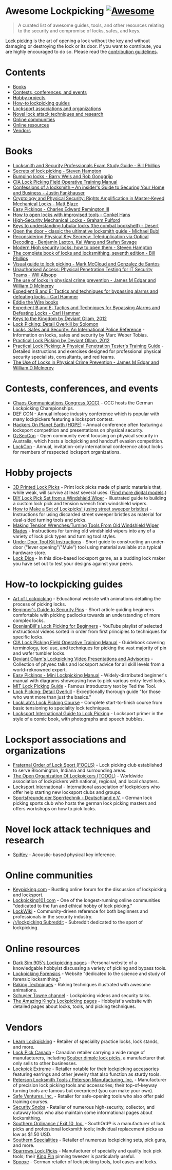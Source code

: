 # Awesome Lockpicking [![Awesome](https://cdn.rawgit.com/sindresorhus/awesome/d7305f38d29fed78fa85652e3a63e154dd8e8829/media/badge.svg)](https://github.com/sindresorhus/awesome)

> A curated list of awesome guides, tools, and other resources relating to the security and compromise of locks, safes, and keys.

[Lock picking](https://en.wikipedia.org/wiki/Lock_picking) is the art of opening a lock without the key and without damaging or destroying the lock or its door. If you want to contribute, you are highly encouraged to do so. Please read the [contribution guidelines](CONTRIBUTING.md).

# Contents

* [Books](#books)
* [Contests, conferences, and events](#contests-conferences-and-events)
* [Hobby projects](#hobby-projects)
* [How-to lockpicking guides](#how-to-lockpicking-guides)
* [Locksport associations and organizations](#locksport-associations-and-organizations)
* [Novel lock attack techniques and research](#novel-lock-attack-techniques-and-research)
* [Online communities](#online-communities)
* [Online resources](#online-resources)
* [Vendors](#vendors)

# Books

* [Locksmith and Security Professionals Exam Study Guide - Bill Phillips](https://www.amazon.com/Locksmith-Security-Professionals-Study-Guide/dp/0071549811/ref=sr_1_1?dchild=1&keywords=Locksmith+and+Security+Professionals+Exam+Study+Guide+-+Bill+Phillips&qid=1614258901&sr=8-1)
* [Secrets of lock picking - Steven Hampton](https://www.amazon.com/Secrets-Lock-Picking-Steven-Hampton/dp/0873644239/ref=sr_1_2?dchild=1&keywords=Secrets+of+lock+picking+-+Steven+Hampton&qid=1614258914&sr=8-2)
* [Bumping locks - Barry Wels and Rob Gonggrijp](https://toool.nl/images/7/75/Bumping.pdf)
* [CIA Lock Picking Field Operative Training Manual](https://www.amazon.com/Lockpicking-Manual-Central-Intelligence-Agency-ebook/dp/B071R6324R/ref=sr_1_1?dchild=1&keywords=CIA+Lock+Picking+Field+Operative+Training+Manual&qid=1614259166&sr=8-1)
* [Confessions of a locksmith – An insider's Guide to Securing Your Home and Business - Justin Fankhauser](https://www.goodreads.com/book/show/23876505-confessions-of-a-locksmith)
* [Cryptology and Physical Security: Rights Amplification in Master-Keyed Mechanical Locks - Matt Blaze](https://archive.org/details/Cryptology_and_Physical_Security_Rights_Amplification_in_Master-Keyed_Mechanical)
* [Easy Pickings - Charles Edward Remington III](https://www.amazon.com/Pickings-Teaching-manual-Technique-Lockpicking/dp/B001TJWH9I/ref=sr_1_1?dchild=1&keywords=Easy+Pickings+-+Charles+Edward+Remington+III&qid=1614259222&sr=8-1)
* [How to open locks with improvised tools - Conkel Hans](https://www.amazon.com/Open-Locks-Improvised-Tools-Non-Destructive/dp/0966608712/ref=sr_1_1?dchild=1&keywords=How+to+open+locks+with+improvised+tools+-+Conkel+Hans&qid=1614259275&sr=8-1)
* [High-Security Mechanical Locks - Graham Pulford](https://www.amazon.com/High-Security-Mechanical-Locks-Encyclopedic-Reference/dp/0750684372/ref=sr_1_2?dchild=1&keywords=High-Security+Mechanical+Locks+-+Graham+Pulford&qid=1614259299&sr=8-2)
* [Keys to understanding tubular locks (the combat bookshelf) - Desert](https://www.amazon.com/Understanding-Tubular-Locks-Combat-bookshelf/dp/0879471042/ref=sr_1_1?dchild=1&keywords=Keys+to+understanding+tubular+locks+%28the+combat+bookshelf%29+-+Desert&qid=1614259355&sr=8-1)
* [Open the door – classic the ultimative locksmith guide - Michael Bubl](https://www.ebookee.net/PDF-Open-The-Door-The-Ultimative-Locksmith-Guide_3425363.html)
* [Reconsidering Physical Key Secrecy: Teleduplication via Optical Decoding - Benjamin Laxton, Kai Wang and Stefan Savage](http://vision.ucsd.edu/~blaxton/pagePapers/laxton_wang_savage_ccs2008.pdf) 
* [Modern High security locks: how to open them - Steven Hampton](https://www.amazon.com/Modern-High-security-Locks-Open-Them/dp/1581602952/ref=sr_1_1?dchild=1&keywords=Modern+High+security+locks%3A+how+to+open+them+-+Steven+Hampton&qid=1614259434&sr=8-1)
* [The complete book of locks and locksmithing, seventh edition - Bill Phillips](https://www.amazon.com/Complete-Book-Locks-Locksmithing-Seventh/dp/1259834689/ref=sr_1_1?dchild=1&keywords=The+complete+book+of+locks+and+locksmithing%2C+seventh+edition+-+Bill+Phillips&qid=1614259450&sr=8-1)
* [Visual guide to lock picking - Mark McCloud and Gonzalez de Santos](https://www.amazon.com/Visual-Guide-Lock-Picking-McCloud/dp/0970978863/ref=sr_1_1?dchild=1&keywords=Visual+guide+to+lock+picking+-+Mark+McCloud+and+Gonzalez+de+Santos&qid=1614259468&sr=8-1)
* [Unauthorised Access: Physical Penetration Testing for IT Security Teams - Will Allsopp](https://www.amazon.com/Unauthorised-Access-Physical-Penetration-Security/dp/0470747617/ref=sr_1_fkmr0_1?dchild=1&keywords=Unauthorised+Access%3A+Physical+Penetration+Testing+for+IT+Security+Teams+-+Will+Allsopp%5D&qid=1614259482&sr=8-1-fkmr0)
* [The use of locks in physical crime prevention - James M Edgar and William D Mclnerey](https://www.scribd.com/book/282594402/The-Use-of-Locks-in-Physical-Crime-Prevention-National-Crime-Prevention-Institute)
* [Expedient B and E: Tactics and techniques for bypassing alarms and defeating locks - Carl Hammer](https://www.amazon.com/Expedient-Tactics-Techniques-Bypassing-Defeating/dp/0873646886/ref=sr_1_1?dchild=1&keywords=Expedient+B+and+E%3A+Tactics+and+techniques+for+bypassing+alarms+and+defeating+locks+-+Carl+Hammer&qid=1614259517&sr=8-1)
* [Eddie the Wire books](https://www.dropbox.com/sh/k3z4dm4vyyojp3o/AAAIXQuwMmNuCch_StLPUYm-a?dl=0)
* [Expedient B and E: Tactics and Techniques for Bypassing Alarms and Defeating Locks - Carl Hammer](https://www.amazon.com/Expedient-Tactics-Techniques-Bypassing-Defeating/dp/0873646886/)
* [Keys to the Kingdom by Deviant Ollam, 2012](https://www.elsevier.com/books/keys-to-the-kingdom/ollam/978-1-59749-983-5)
* [Lock Picking: Detail Overkill by Solomon](https://www.dropbox.com/s/y39ix9u9qpqffct/Lockpicking%20Detail%20Overkill.pdf?dl=0)
* [Locks, Safes and Security: An International Police Reference](https://www.goodreads.com/en/book/show/525753.Locks_Safes_and_Security) - Information on locks, safes and security by Marc Weber Tobias.
* [Practical Lock Picking by Deviant Ollam, 2012](https://www.elsevier.com/books/practical-lock-picking/ollam/978-1-59749-989-7)
* [Practical Lock Picking: A Physical Penetration Tester's Training Guide](https://web.archive.org/web/20200309084722/http://www.rageuniversity.org/PRISONESCAPE/PRISON%20LOCKS%20AND%20KEYS/Practical.Lock.Picking.pdf) - Detailed instructions and exercises designed for professional physical security specialists, consultants, and red teams.
* [The Use of Locks in Physical Crime Prevention - James M Edgar and William D Mclnerey](https://www.scribd.com/book/282594402/The-Use-of-Locks-in-Physical-Crime-Prevention-National-Crime-Prevention-Institute)

# Contests, conferences, and events

* [Chaos Communications Congress (CCC)](https://www.ccc.de/) - CCC hosts the German Lockpicking Championships.
* [DEF CON](https://defcon.org/) - Annual infosec industry conference which is popular with many lockpickers featuring a locksport contest.
* [Hackers On Planet Earth (HOPE)](https://hope.net/) - Annual conference often featuring a locksport competition and presentations on physical security.
* [OzSecCon](https://ozseccon.com/) - Open community event focusing on physical security in Australia, which hosts a lockpicking and handcuff evasion competition.
* [LockCon](https://toool.nl/LockCon) - Annual, invitation-only international conference about locks for members of respected locksport organizations.

# Hobby projects

* [3D Printed Lock Picks](http://blog.shop.23b.org/2014/11/3d-printed-lock-picks.html) - Print lock picks made of plastic materials that, while weak, will survive at least several uses. ([Find more digital models](https://www.yeggi.com/q/lockpick/).)
* [DIY Lock Pick Set from a Windshield Wiper](http://www.itstactical.com/skillcom/lock-picking/how-to-make-a-diy-lock-pick-set-from-a-windshield-wiper/) - Illustrated guide to building a custom lock pick and tension wrench from windshield wipers.
* [How to Make a Set of Lockpicks! (using street sweeper bristles)](https://www.instructables.com/id/How-to-Make-a-set-of-Lockpicks/) - Instructions for using discarded street sweeper bristles as material for dual-sided turning tools and picks.
* [Making Tension Wrenches/Turning Tools From Old Windshield Wiper Blades](https://www.instructables.com/id/Making-Tension-WrenchesTurning-Tools-From-Old-Wind/) - Instructions for turning old windshield wipers into any of a variety of lock pick types and turning tool styles.
* [Under Door Tool Kit Instructions](https://web.archive.org/web/20170719053154/http://enterthecore.net/files/CORE_Instructions-Under_Door.pdf) - Short guide to constructing an under-door ("lever opening"/"Mule") tool using material available at a typical hardware store.
* [Lock Dice](http://schuylertowne.com/blog/lockpicking-with-dice) - In this dice-based locksport game, as a budding lock maker you have set out to test your designs against your peers.

# How-to lockpicking guides

* [Art of Lockpicking](https://art-of-lockpicking.com/) - Educational website with animations detailing the process of picking locks.
* [Beginner's Guide to Security Pins](https://web.archive.org/web/20171210065243/http://www.ninjacache.com:80/secpins_intro) - Short article guiding beginners comfortable with picking padlocks towards an understanding of more complex locks.
* [BosnianBill's Lock Picking for Beginners](https://www.youtube.com/playlist?list=PLTSWkYxuSlkXiSBwk3Hvbvx71sg-MH61s) - YouTube playlist of selected instructional videos sorted in order from first principles to techniques for specific locks.
* [CIA Lock Picking Field Operative Training Manual](https://archive.org/details/CIA_Lock_Picking_Field_Operative_Training_Manual) - Guidebook covering terminology, tool use, and techniques for picking the vast majority of pin and wafer tumbler locks.
* [Deviant Ollam's Lockpicking Video Presentations and Advisories](http://deviating.net/lockpicking/videos.html) - Collection of physec talks and locksport advice for all skill levels from a world-reknowned expert.
* [Easy Pickings - Mini Lockpicking Manual](http://index-of.es/Lockpicking/Easy%20Pickings%20-%20Mini%20Lockpicking%20Manual.pdf) - Widely-distributed beginner's manual with diagrams showcasing how to pick various entry-level locks.
* [MIT Lock Picking Guide](https://webunraveling.com/public/mit-lock-picking-guide/index.php) - Famous introductory text by Ted the Tool.
* [Lock Picking: Detail Overkill](https://web.archive.org/web/20170730120626/http://ninjacache.com/data/uploads/lockpicking-detail-overkill.pdf) - Exceptionally thorough guide "for those who want more than just the basics."
* [LockLab's Lock Picking Course](https://locklab.com/locklab-university/lock-picking-course-2/) - Complete start-to-finish course from basic tensioning to speciality lock techniques.
* [Locksport International Guide to Lock Picking](https://web.archive.org/web/20070222144748/http://locksport.com:80/LSIGuide/lsiguide.pdf) - Locksport primer in the style of a comic book, with photographs and speech bubbles.

# Locksport associations and organizations

* [Fraternal Order of Lock Sport (FOOLS)](http://www.bloomingtonfools.org/) - Lock picking club established to serve Bloomington, Indiana and surrounding areas.
* [The Open Organization Of Lockpickers (TOOOL)](https://toool.org/) - Worldwide association of lockpickers with national, regional, and local chapters.
* [Locksport International](http://locksport.com) - International association of lockpickers who offer help starting new locksport clubs and groups.
* [Sportsfreunde der Sperrtechnik - Deutschland e.V.](https://blog.ssdev.org/) - German lock picking sports club who hosts the german lock picking masters and offers workshops on how to pick locks.

# Novel lock attack techniques and research

* [SpiKey](https://www.comp.nus.edu.sg/~junhan/papers/SpiKey_HotMobile20_CamReady.pdf) - Acoustic-based physical key inference.

# Online communities

* [Keypicking.com](https://keypicking.com/) - Bustling online forum for the discussion of lockpicking and locksport.
* [Lockpicking101.com](https://www.lockpicking101.com/) - One of the longest-running online communities "dedicated to the fun and ethical hobby of lock picking."
* [LockWiki](http://lockwiki.com/) - Community-driven reference for both beginners and professionals in the security industry.
* [/r/lockpicking Subreddit](https://www.reddit.com/r/lockpicking/) - Subreddit dedicated to the sport of lockpicking.

# Online resources

* [Dark Sim 905's Lockpicking pages](https://web.archive.org/web/20191127182007/https://darksim905.com/lockpicking.php) - Personal website of a knowledgable hobbyist discussing a variety of picking and bypass tools.
* [Lockpicking Forensics](http://www.lockpickingforensics.com/) - Website "dedicated to the science and study of forensic locksmithing."
* [Raking Techniques](https://elvencraft.com/lpd/Raking%20Techniques.html) - Raking techniques illustrated with awesome animations.
* [Schuyler Towne channel](https://www.youtube.com/user/SchuylerTowne/) - Lockpicking videos and security talks.
* [The Amazing King's Lockpicking pages](http://theamazingking.com/lockpicking.php) - Hobbyist's website with detailed pages about locks, tools, and picking techniques.

# Vendors

* [Learn Lockpicking](https://learnlockpicking.com/) - Retailer of speciality practice locks, lock stands, and more.
* [Lock Pick Canada](https://www.lockpickcanada.com/) - Canadian retailer carrying a wide range of manufacturers, including [Souber dimple lock picks](https://www.lockpickcanada.com/category_s/4.htm), a manufacturer that only sells to other businesses.
* [Lockpick Extreme](https://lockpickextreme.com/) - Retailer notable for their [lockpicking accessories](https://lockpickextreme.com/product-category/accessories/) featuring earrings and other jewelry that also function as sturdy tools.
* [Peterson Locksmith Tools / Peterson Manufacturing, Inc.](https://www.thinkpeterson.com/) - Manufacturer of precision lock picking tools and accessories; their top-of-keyway turning tools are famous but overpriced (you can make your own).
* [Safe Ventures, Inc.](http://safeventures.com/) - Retailer for safe-opening tools who also offer paid training courses.
* [Security Snobs](https://securitysnobs.com/) - Retailer of numerous high-security, collector, and cutaway locks who also maintain some informational pages about locksmithing.
* [Southern Ordinance / Exit 10, Inc.](https://www.southord.com/) - SouthOrd® is a manufacturer of lock picks and professional locksmith tools; individual replacement picks as low as $1.50 USD.
* [Southern Specialities](http://www.lockpicktools.com/) - Retailer of numerous lockpicking sets, pick guns, and more.
* [Sparrows Lock Picks](https://www.sparrowslockpicks.com/) - Manufacturer of specialty and quality lock pick tools; their [King Pin](http://www.sparrowslockpicks.com/product_p/t1.htm) pinning tweezer is particularly useful.
* [Spooxe](http://spooxe.com/) - German retailer of lock picking tools, tool cases and locks.
